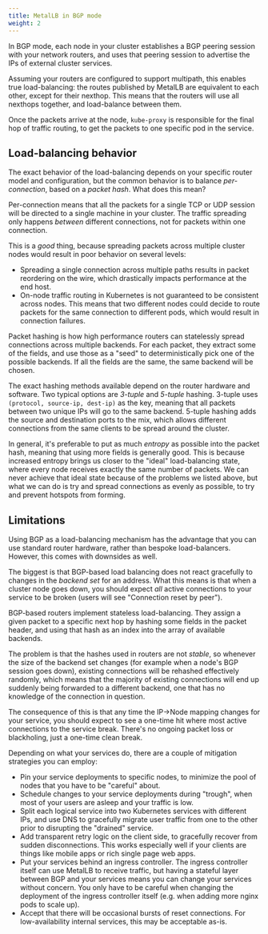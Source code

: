```yaml
---
title: MetalLB in BGP mode
weight: 2
---
```


In BGP mode, each node in your cluster establishes a BGP peering
session with your network routers, and uses that peering session to
advertise the IPs of external cluster services.

Assuming your routers are configured to support multipath, this
enables true load-balancing: the routes published by MetalLB are
equivalent to each other, except for their nexthop. This means that
the routers will use all nexthops together, and load-balance between
them.

Once the packets arrive at the node, `kube-proxy` is responsible for
the final hop of traffic routing, to get the packets to one specific
pod in the service.

## Load-balancing behavior

The exact behavior of the load-balancing depends on your specific
router model and configuration, but the common behavior is to balance
_per-connection_, based on a _packet hash_. What does this mean?

Per-connection means that all the packets for a single TCP or UDP
session will be directed to a single machine in your cluster. The
traffic spreading only happens _between_ different connections, not
for packets within one connection.

This is a _good_ thing, because spreading packets across multiple
cluster nodes would result in poor behavior on several levels:

- Spreading a single connection across multiple paths results in
  packet reordering on the wire, which drastically impacts performance
  at the end host.
- On-node traffic routing in Kubernetes is not guaranteed to be
  consistent across nodes. This means that two different nodes could
  decide to route packets for the same connection to different pods,
  which would result in connection failures.

Packet hashing is how high performance routers can statelessly spread
connections across multiple backends. For each packet, they extract
some of the fields, and use those as a "seed" to deterministically
pick one of the possible backends. If all the fields are the same, the
same backend will be chosen.

The exact hashing methods available depend on the router hardware and
software. Two typical options are _3-tuple_ and _5-tuple_
hashing. 3-tuple uses `(protocol, source-ip, dest-ip)` as the key,
meaning that all packets between two unique IPs will go to the same
backend. 5-tuple hashing adds the source and destination ports to the
mix, which allows different connections from the same clients to be
spread around the cluster.

In general, it's preferable to put as much _entropy_ as possible into
the packet hash, meaning that using more fields is generally
good. This is because increased entropy brings us closer to the
"ideal" load-balancing state, where every node receives exactly the
same number of packets. We can never achieve that ideal state because
of the problems we listed above, but what we can do is try and spread
connections as evenly as possible, to try and prevent hotspots from
forming.

## Limitations

Using BGP as a load-balancing mechanism has the advantage that you can
use standard router hardware, rather than bespoke
load-balancers. However, this comes with downsides as well.

The biggest is that BGP-based load balancing does not react gracefully
to changes in the _backend set_ for an address. What this means is
that when a cluster node goes down, you should expect _all_ active
connections to your service to be broken (users will see "Connection
reset by peer").

BGP-based routers implement stateless load-balancing. They assign a
given packet to a specific next hop by hashing some fields in the
packet header, and using that hash as an index into the array of
available backends.

The problem is that the hashes used in routers are not _stable_, so
whenever the size of the backend set changes (for example when a
node's BGP session goes down), existing connections will be rehashed
effectively randomly, which means that the majority of existing
connections will end up suddenly being forwarded to a different
backend, one that has no knowledge of the connection in question.

The consequence of this is that any time the IP→Node mapping changes
for your service, you should expect to see a one-time hit where most
active connections to the service break. There's no ongoing packet
loss or blackholing, just a one-time clean break.

Depending on what your services do, there are a couple of mitigation
strategies you can employ:

- Pin your service deployments to specific nodes, to minimize the pool
  of nodes that you have to be "careful" about.
- Schedule changes to your service deployments during "trough", when
  most of your users are asleep and your traffic is low.
- Split each logical service into two Kubernetes services with
  different IPs, and use DNS to gracefully migrate user traffic from
  one to the other prior to disrupting the "drained" service.
- Add transparent retry logic on the client side, to gracefully
  recover from sudden disconnections. This works especially well if
  your clients are things like mobile apps or rich single page web
  apps.
- Put your services behind an ingress controller. The ingress
  controller itself can use MetalLB to receive traffic, but having a
  stateful layer between BGP and your services means you can change
  your services without concern. You only have to be careful when
  changing the deployment of the ingress controller itself (e.g. when
  adding more nginx pods to scale up).
- Accept that there will be occasional bursts of reset
  connections. For low-availability internal services, this may be
  acceptable as-is.
